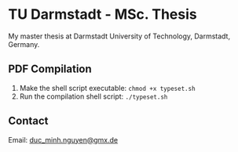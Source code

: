 # TU Darmstadt - MSc. Thesis

My master thesis at Darmstadt University of Technology, Darmstadt, Germany.

## PDF Compilation
1. Make the shell script executable:
`chmod +x typeset.sh`
2. Run the compilation shell script:
`./typeset.sh`

## Contact
Email: [duc_minh.nguyen@gmx.de](mailto:duc_minh.nguyen@gmx.de)
